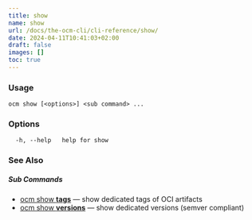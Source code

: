 ```yaml
---
title: show
name: show
url: /docs/the-ocm-cli/cli-reference/show/
date: 2024-04-11T10:41:03+02:00
draft: false
images: []
toc: true
---
```

### Usage

```
ocm show [<options>] <sub command> ...
```

### Options

```
  -h, --help   help for show
```

### See Also



##### Sub Commands

* [ocm show <b>tags</b>](/docs/the-ocm-cli/cli-reference/show/tags)	 &mdash; show dedicated tags of OCI artifacts
* [ocm show <b>versions</b>](/docs/the-ocm-cli/cli-reference/show/versions)	 &mdash; show dedicated versions (semver compliant)

